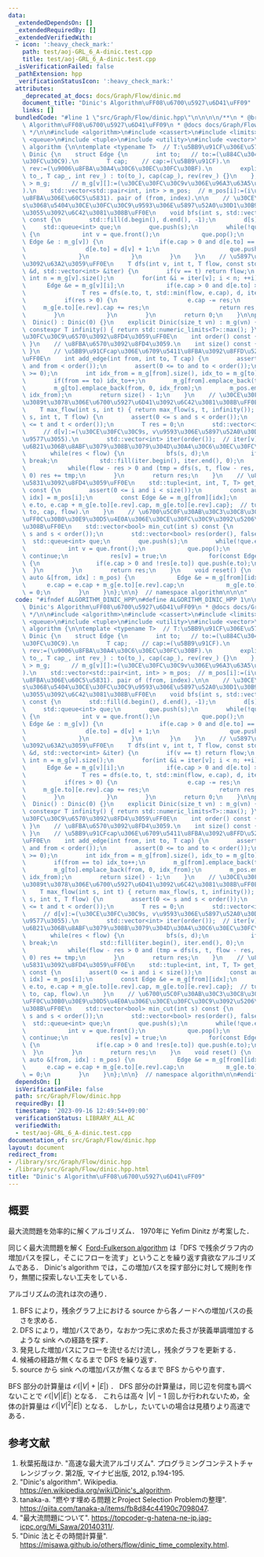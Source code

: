 ```yaml
---
data:
  _extendedDependsOn: []
  _extendedRequiredBy: []
  _extendedVerifiedWith:
  - icon: ':heavy_check_mark:'
    path: test/aoj-GRL_6_A-dinic.test.cpp
    title: test/aoj-GRL_6_A-dinic.test.cpp
  _isVerificationFailed: false
  _pathExtension: hpp
  _verificationStatusIcon: ':heavy_check_mark:'
  attributes:
    _deprecated_at_docs: docs/Graph/Flow/dinic.md
    document_title: "Dinic's Algorithm\uFF08\u6700\u5927\u6D41\uFF09"
    links: []
  bundledCode: "#line 1 \"src/Graph/Flow/dinic.hpp\"\n\n\n\n/**\n * @brief Dinic's\
    \ Algorithm\uFF08\u6700\u5927\u6D41\uFF09\n * @docs docs/Graph/Flow/dinic.md\n\
    \ */\n\n#include <algorithm>\n#include <cassert>\n#include <limits>\n#include\
    \ <queue>\n#include <tuple>\n#include <utility>\n#include <vector>\n\nnamespace\
    \ algorithm {\n\ntemplate <typename T>  // T:\u5BB9\u91CF\u306E\u578B.\nclass\
    \ Dinic {\n    struct Edge {\n        int to;   // to:=(\u884C\u304D\u5148\u30CE\
    \u30FC\u30C9).\n        T cap;    // cap:=(\u5BB9\u91CF).\n        int rev;  //\
    \ rev:=(\u9006\u8FBA\u30A4\u30C6\u30EC\u30FC\u30BF).\n        explicit Edge(int\
    \ to_, T cap_, int rev_) : to(to_), cap(cap_), rev(rev_) {}\n    };\n\n    std::vector<std::vector<Edge>\
    \ > m_g;      // m_g[v][]:=(\u30CE\u30FC\u30C9v\u306E\u96A3\u63A5\u30EA\u30B9\u30C8\
    ).\n    std::vector<std::pair<int, int> > m_pos;  // m_pos[i]:=(i\u756A\u76EE\u306E\
    \u8FBA\u306E\u60C5\u5831). pair of (from, index).\n\n    // \u30CE\u30FC\u30C9\
    s\u3068\u5404\u30CE\u30FC\u30C9\u9593\u306E\u5897\u52A0\u30D1\u30B9\u306E\u9577\
    \u3055\u3092\u6C42\u3081\u308B\uFF0E\n    void bfs(int s, std::vector<int> &d)\
    \ const {\n        std::fill(d.begin(), d.end(), -1);\n        d[s] = 0;\n   \
    \     std::queue<int> que;\n        que.push(s);\n        while(!que.empty())\
    \ {\n            int v = que.front();\n            que.pop();\n            for(const\
    \ Edge &e : m_g[v]) {\n                if(e.cap > 0 and d[e.to] == -1) {\n   \
    \                 d[e.to] = d[v] + 1;\n                    que.push(e.to);\n \
    \               }\n            }\n        }\n    }\n    // \u5897\u52A0\u30D1\u30B9\
    \u3092\u63A2\u3059\uFF0E\n    T dfs(int v, int t, T flow, const std::vector<int>\
    \ &d, std::vector<int> &iter) {\n        if(v == t) return flow;\n        const\
    \ int n = m_g[v].size();\n        for(int &i = iter[v]; i < n; ++i) {\n      \
    \      Edge &e = m_g[v][i];\n            if(e.cap > 0 and d[e.to] > d[v]) {\n\
    \                T res = dfs(e.to, t, std::min(flow, e.cap), d, iter);\n     \
    \           if(res > 0) {\n                    e.cap -= res;\n               \
    \     m_g[e.to][e.rev].cap += res;\n                    return res;\n        \
    \        }\n            }\n        }\n        return 0;\n    }\n\npublic:\n  \
    \  Dinic() : Dinic(0) {}\n    explicit Dinic(size_t vn) : m_g(vn) {}\n\n    static\
    \ constexpr T infinity() { return std::numeric_limits<T>::max(); }\n    // \u30CE\
    \u30FC\u30C9\u6570\u3092\u8FD4\u3059\uFF0E\n    int order() const { return m_g.size();\
    \ }\n    // \u8FBA\u6570\u3092\u8FD4\u3059.\n    int size() const { return m_pos.size();\
    \ }\n    // \u5BB9\u91CFcap\u306E\u6709\u5411\u8FBA\u3092\u8FFD\u52A0\u3059\u308B\
    \uFF0E\n    int add_edge(int from, int to, T cap) {\n        assert(0 <= from\
    \ and from < order());\n        assert(0 <= to and to < order());\n        assert(cap\
    \ >= 0);\n        int idx_from = m_g[from].size(), idx_to = m_g[to].size();\n\
    \        if(from == to) idx_to++;\n        m_g[from].emplace_back(to, cap, idx_to);\n\
    \        m_g[to].emplace_back(from, 0, idx_from);\n        m_pos.emplace_back(from,\
    \ idx_from);\n        return size() - 1;\n    }\n    // \u30CE\u30FC\u30C9s\u304B\
    \u3089t\u3078\u306E\u6700\u5927\u6D41\u3092\u6C42\u3081\u308B\uFF0EO((|V|^2)*|E|).\n\
    \    T max_flow(int s, int t) { return max_flow(s, t, infinity()); }\n    T max_flow(int\
    \ s, int t, T flow) {\n        assert(0 <= s and s < order());\n        assert(0\
    \ <= t and t < order());\n        T res = 0;\n        std::vector<int> d(order());\
    \     // d[v]:=(\u30CE\u30FC\u30C9s, v\u9593\u306E\u5897\u52A0\u30D1\u30B9\u306E\
    \u9577\u3055).\n        std::vector<int> iter(order());  // iter[v]:=(m_g[v][]\u306E\
    \u6B21\u306B\u8ABF\u3079\u308B\u3079\u304D\u30A4\u30C6\u30EC\u30FC\u30BF).\n \
    \       while(res < flow) {\n            bfs(s, d);\n            if(d[t] == -1)\
    \ break;\n            std::fill(iter.begin(), iter.end(), 0);\n            T tmp;\n\
    \            while(flow - res > 0 and (tmp = dfs(s, t, flow - res, d, iter)) >\
    \ 0) res += tmp;\n        }\n        return res;\n    }\n    // \u8FBA\u306E\u60C5\
    \u5831\u3092\u8FD4\u3059\uFF0E\n    std::tuple<int, int, T, T> get_edge(int i)\
    \ const {\n        assert(0 <= i and i < size());\n        const auto &[from,\
    \ idx] = m_pos[i];\n        const Edge &e = m_g[from][idx];\n        return {from,\
    \ e.to, e.cap + m_g[e.to][e.rev].cap, m_g[e.to][e.rev].cap};  // tuple of (from,\
    \ to, cap, flow).\n    }\n    // \u6700\u5C0F\u30AB\u30C3\u30C8\u306B\u3088\u308A\
    \uFF0C\u30B0\u30E9\u30D5\u4E0A\u306E\u30CE\u30FC\u30C9\u3092\u5206\u5272\u3059\
    \u308B\uFF0E\n    std::vector<bool> min_cut(int s) const {\n        assert(0 <=\
    \ s and s < order());\n        std::vector<bool> res(order(), false);\n      \
    \  std::queue<int> que;\n        que.push(s);\n        while(!que.empty()) {\n\
    \            int v = que.front();\n            que.pop();\n            if(res[v])\
    \ continue;\n            res[v] = true;\n            for(const Edge &e : m_g[v])\
    \ {\n                if(e.cap > 0 and !res[e.to]) que.push(e.to);\n          \
    \  }\n        }\n        return res;\n    }\n    void reset() {\n        for(const\
    \ auto &[from, idx] : m_pos) {\n            Edge &e = m_g[from][idx];\n      \
    \      e.cap = e.cap + m_g[e.to][e.rev].cap;\n            m_g[e.to][e.rev].cap\
    \ = 0;\n        }\n    }\n};\n\n}  // namespace algorithm\n\n\n"
  code: "#ifndef ALGORITHM_DINIC_HPP\n#define ALGORITHM_DINIC_HPP 1\n\n/**\n * @brief\
    \ Dinic's Algorithm\uFF08\u6700\u5927\u6D41\uFF09\n * @docs docs/Graph/Flow/dinic.md\n\
    \ */\n\n#include <algorithm>\n#include <cassert>\n#include <limits>\n#include\
    \ <queue>\n#include <tuple>\n#include <utility>\n#include <vector>\n\nnamespace\
    \ algorithm {\n\ntemplate <typename T>  // T:\u5BB9\u91CF\u306E\u578B.\nclass\
    \ Dinic {\n    struct Edge {\n        int to;   // to:=(\u884C\u304D\u5148\u30CE\
    \u30FC\u30C9).\n        T cap;    // cap:=(\u5BB9\u91CF).\n        int rev;  //\
    \ rev:=(\u9006\u8FBA\u30A4\u30C6\u30EC\u30FC\u30BF).\n        explicit Edge(int\
    \ to_, T cap_, int rev_) : to(to_), cap(cap_), rev(rev_) {}\n    };\n\n    std::vector<std::vector<Edge>\
    \ > m_g;      // m_g[v][]:=(\u30CE\u30FC\u30C9v\u306E\u96A3\u63A5\u30EA\u30B9\u30C8\
    ).\n    std::vector<std::pair<int, int> > m_pos;  // m_pos[i]:=(i\u756A\u76EE\u306E\
    \u8FBA\u306E\u60C5\u5831). pair of (from, index).\n\n    // \u30CE\u30FC\u30C9\
    s\u3068\u5404\u30CE\u30FC\u30C9\u9593\u306E\u5897\u52A0\u30D1\u30B9\u306E\u9577\
    \u3055\u3092\u6C42\u3081\u308B\uFF0E\n    void bfs(int s, std::vector<int> &d)\
    \ const {\n        std::fill(d.begin(), d.end(), -1);\n        d[s] = 0;\n   \
    \     std::queue<int> que;\n        que.push(s);\n        while(!que.empty())\
    \ {\n            int v = que.front();\n            que.pop();\n            for(const\
    \ Edge &e : m_g[v]) {\n                if(e.cap > 0 and d[e.to] == -1) {\n   \
    \                 d[e.to] = d[v] + 1;\n                    que.push(e.to);\n \
    \               }\n            }\n        }\n    }\n    // \u5897\u52A0\u30D1\u30B9\
    \u3092\u63A2\u3059\uFF0E\n    T dfs(int v, int t, T flow, const std::vector<int>\
    \ &d, std::vector<int> &iter) {\n        if(v == t) return flow;\n        const\
    \ int n = m_g[v].size();\n        for(int &i = iter[v]; i < n; ++i) {\n      \
    \      Edge &e = m_g[v][i];\n            if(e.cap > 0 and d[e.to] > d[v]) {\n\
    \                T res = dfs(e.to, t, std::min(flow, e.cap), d, iter);\n     \
    \           if(res > 0) {\n                    e.cap -= res;\n               \
    \     m_g[e.to][e.rev].cap += res;\n                    return res;\n        \
    \        }\n            }\n        }\n        return 0;\n    }\n\npublic:\n  \
    \  Dinic() : Dinic(0) {}\n    explicit Dinic(size_t vn) : m_g(vn) {}\n\n    static\
    \ constexpr T infinity() { return std::numeric_limits<T>::max(); }\n    // \u30CE\
    \u30FC\u30C9\u6570\u3092\u8FD4\u3059\uFF0E\n    int order() const { return m_g.size();\
    \ }\n    // \u8FBA\u6570\u3092\u8FD4\u3059.\n    int size() const { return m_pos.size();\
    \ }\n    // \u5BB9\u91CFcap\u306E\u6709\u5411\u8FBA\u3092\u8FFD\u52A0\u3059\u308B\
    \uFF0E\n    int add_edge(int from, int to, T cap) {\n        assert(0 <= from\
    \ and from < order());\n        assert(0 <= to and to < order());\n        assert(cap\
    \ >= 0);\n        int idx_from = m_g[from].size(), idx_to = m_g[to].size();\n\
    \        if(from == to) idx_to++;\n        m_g[from].emplace_back(to, cap, idx_to);\n\
    \        m_g[to].emplace_back(from, 0, idx_from);\n        m_pos.emplace_back(from,\
    \ idx_from);\n        return size() - 1;\n    }\n    // \u30CE\u30FC\u30C9s\u304B\
    \u3089t\u3078\u306E\u6700\u5927\u6D41\u3092\u6C42\u3081\u308B\uFF0EO((|V|^2)*|E|).\n\
    \    T max_flow(int s, int t) { return max_flow(s, t, infinity()); }\n    T max_flow(int\
    \ s, int t, T flow) {\n        assert(0 <= s and s < order());\n        assert(0\
    \ <= t and t < order());\n        T res = 0;\n        std::vector<int> d(order());\
    \     // d[v]:=(\u30CE\u30FC\u30C9s, v\u9593\u306E\u5897\u52A0\u30D1\u30B9\u306E\
    \u9577\u3055).\n        std::vector<int> iter(order());  // iter[v]:=(m_g[v][]\u306E\
    \u6B21\u306B\u8ABF\u3079\u308B\u3079\u304D\u30A4\u30C6\u30EC\u30FC\u30BF).\n \
    \       while(res < flow) {\n            bfs(s, d);\n            if(d[t] == -1)\
    \ break;\n            std::fill(iter.begin(), iter.end(), 0);\n            T tmp;\n\
    \            while(flow - res > 0 and (tmp = dfs(s, t, flow - res, d, iter)) >\
    \ 0) res += tmp;\n        }\n        return res;\n    }\n    // \u8FBA\u306E\u60C5\
    \u5831\u3092\u8FD4\u3059\uFF0E\n    std::tuple<int, int, T, T> get_edge(int i)\
    \ const {\n        assert(0 <= i and i < size());\n        const auto &[from,\
    \ idx] = m_pos[i];\n        const Edge &e = m_g[from][idx];\n        return {from,\
    \ e.to, e.cap + m_g[e.to][e.rev].cap, m_g[e.to][e.rev].cap};  // tuple of (from,\
    \ to, cap, flow).\n    }\n    // \u6700\u5C0F\u30AB\u30C3\u30C8\u306B\u3088\u308A\
    \uFF0C\u30B0\u30E9\u30D5\u4E0A\u306E\u30CE\u30FC\u30C9\u3092\u5206\u5272\u3059\
    \u308B\uFF0E\n    std::vector<bool> min_cut(int s) const {\n        assert(0 <=\
    \ s and s < order());\n        std::vector<bool> res(order(), false);\n      \
    \  std::queue<int> que;\n        que.push(s);\n        while(!que.empty()) {\n\
    \            int v = que.front();\n            que.pop();\n            if(res[v])\
    \ continue;\n            res[v] = true;\n            for(const Edge &e : m_g[v])\
    \ {\n                if(e.cap > 0 and !res[e.to]) que.push(e.to);\n          \
    \  }\n        }\n        return res;\n    }\n    void reset() {\n        for(const\
    \ auto &[from, idx] : m_pos) {\n            Edge &e = m_g[from][idx];\n      \
    \      e.cap = e.cap + m_g[e.to][e.rev].cap;\n            m_g[e.to][e.rev].cap\
    \ = 0;\n        }\n    }\n};\n\n}  // namespace algorithm\n\n#endif\n"
  dependsOn: []
  isVerificationFile: false
  path: src/Graph/Flow/dinic.hpp
  requiredBy: []
  timestamp: '2023-09-16 12:49:54+09:00'
  verificationStatus: LIBRARY_ALL_AC
  verifiedWith:
  - test/aoj-GRL_6_A-dinic.test.cpp
documentation_of: src/Graph/Flow/dinic.hpp
layout: document
redirect_from:
- /library/src/Graph/Flow/dinic.hpp
- /library/src/Graph/Flow/dinic.hpp.html
title: "Dinic's Algorithm\uFF08\u6700\u5927\u6D41\uFF09"
---
```

## 概要

最大流問題を効率的に解くアルゴリズム．
1970年に Yefim Dinitz が考案した．

同じく最大流問題を解く [Ford-Fulkerson algorithm](https://today2098.github.io/algorithm/src/Graph/Flow/ford_fulkerson.hpp) は「DFS で残余グラフ内の増加パスを探し，そこにフローを流す」ということを繰り返す貪欲なアルゴリズムである．
Dinic's algorithm では，この増加パスを探す部分に対して規則を作り，無闇に探索しない工夫をしている．

アルゴリズムの流れは次の通り．

1. BFS により，残余グラフ上における source から各ノードへの増加パスの長さを求める．
1. DFS により，増加パスであり，なおかつ先に求めた長さが狭義単調増加するような sink への経路を探す．
1. 発見した増加パスにフローを流せるだけ流し，残余グラフを更新する．
1. 候補の経路が無くなるまで DFS を繰り返す．
1. source から sink への増加パスが無くなるまで BFS からやり直す．

BFS 部分の計算量は $\mathcal{O}(\lvert V \rvert + \lvert E \rvert)$ ．
DFS 部分の計算量は，同じ辺を何度も調べないことで $\mathcal{O}(\lvert V \rvert \lvert E \rvert)$ となる．
これらは高々 $\lvert V \rvert - 1$ 回しか行われないため，全体の計算量は $\mathcal{O}(\lvert V \rvert ^2 \lvert E \rvert)$ となる．
しかし，たいていの場合は見積りより高速である．


## 参考文献

1. 秋葉拓哉ほか. "高速な最大流アルゴリズム". プログラミングコンテストチャレンジブック. 第2版, マイナビ出版, 2012, p.194-195.
1. "Dinic's algorithm". Wikipedia. <https://en.wikipedia.org/wiki/Dinic's_algorithm>.
1. tanaka-a. "燃やす埋める問題とProject Selection Problemの整理". <https://qiita.com/tanaka-a/items/fb8d84c44190c7098047>.
1. "最大流問題について". <https://topcoder-g-hatena-ne-jp.jag-icpc.org/Mi_Sawa/20140311/>.
1. "Dinic 法とその時間計算量". <https://misawa.github.io/others/flow/dinic_time_complexity.html>.
